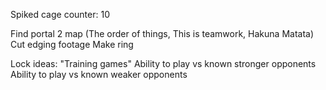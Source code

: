 Spiked cage counter: 10

Find portal 2 map (The order of things, This is teamwork, Hakuna Matata)
Cut edging footage
Make ring


Lock ideas:
"Training games"
Ability to play vs known stronger opponents
Ability to play vs known weaker opponents